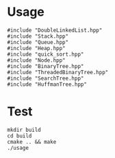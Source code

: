 # Usage
    #include "DoubleLinkedList.hpp"
    #include "Stack.hpp"
    #include "Queue.hpp"
    #include "Heap.hpp"
    #include "quick_sort.hpp"
    #include "Node.hpp"
    #include "BinaryTree.hpp"
    #include "ThreadedBinaryTree.hpp"
    #include "SearchTree.hpp"
    #include "HuffmanTree.hpp"

# Test
    mkdir build
    cd build
    cmake .. && make
    ./usage